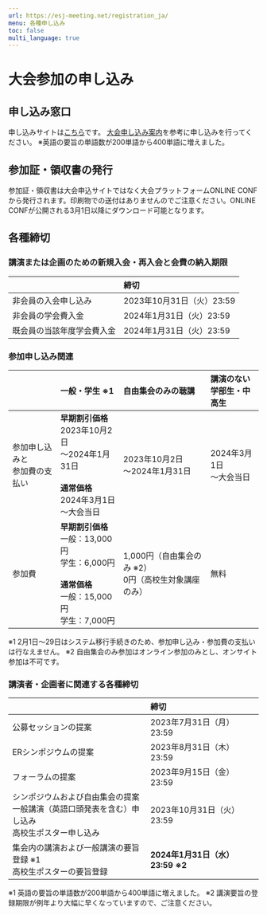 ```yaml
---
url: https://esj-meeting.net/registration_ja/
menu: 各種申し込み
toc: false
multi_language: true
---
```


# 大会参加の申し込み

## 申し込み窓口

申し込みサイトは[こちら](https://iap-jp.org/esj/conf/login.php)です。
[大会申し込み案内](registration_guidelines_ja)を参考に申し込みを行ってください。
※英語の要旨の単語数が200単語から400単語に増えました。

## 参加証・領収書の発行

参加証・領収書は大会申込サイトではなく大会プラットフォームONLINE CONFから発行されます。印刷物での送付はありませんのでご注意ください。ONLINE CONFが公開される3月1日以降にダウンロード可能となります。

## 各種締切

### 講演または企画のための新規入会・再入会と会費の納入期限

|                            | 締切                      |
| :------------------------- | :------------------------ |
| 非会員の入会申し込み       | 2023年10月31日（火）23:59 |
| 非会員の学会費入金         | 2024年1月31日（火）23:59  |
| 既会員の当該年度学会費入金 | 2024年1月31日（火）23:59  |

### 参加申し込み関連

|                                  | 一般・学生 ※1                                                                                             | 自由集会のみの聴講                                       | 講演のない<br>学部生・中高生 |
| :------------------------------- | :--------------------------------------------------------------------------------------------------------- | :------------------------------------------------------- | :--------------------------- |
| 参加申し込みと<br>参加費の支払い | **早期割引価格**<br>2023年10月2日<br>〜2024年1月31日<br><br>**通常価格**<br>2024年3月1日<br>〜大会当日     | 2023年10月2日<br>〜2024年1月31日                         | 2024年3月1日<br>〜大会当日   |
| 参加費                           | **早期割引価格**<br>一般：13,000円<br>学生：6,000円<br><br>**通常価格**<br>一般：15,000円<br>学生：7,000円 | 1,000円（自由集会のみ ※2）<Br>0円（高校生対象講座のみ） | 無料                         |

※1 2月1日〜29日はシステム移行手続きのため、参加申し込み・参加費の支払いは行なえません。
※2 自由集会のみ参加はオンライン参加のみとし、オンサイト参加は不可です。

### 講演者・企画者に関連する各種締切

|                                                                                                      | 締切                              |
| :--------------------------------------------------------------------------------------------------- | :-------------------------------- |
| 公募セッションの提案                                                                                 | 2023年7月31日（月） 23:59         |
| ERシンポジウムの提案                                                                                 | 2023年8月31日（木） 23:59         |
| フォーラムの提案                                                                                     | 2023年9月15日（金） 23:59         |
| シンポジウムおよび自由集会の提案<br>一般講演（英語口頭発表を含む）申し込み<br>高校生ポスター申し込み | 2023年10月31日（火） 23:59        |
| 集会内の講演および一般講演の要旨登録 ※1<br>高校生ポスターの要旨登録                                 | **2024年1月31日（水） 23:59 ※2** |

※1 英語の要旨の単語数が200単語から400単語に増えました。
※2 講演要旨の登録期限が例年より大幅に早くなっていますので、ご注意ください。

